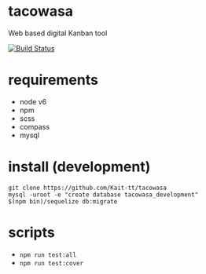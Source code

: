 # tacowasa
Web based digital Kanban tool

[![Build Status](https://travis-ci.org/Kait-tt/tacowasa.svg?branch=master)](https://travis-ci.org/Kait-tt/tacowasa)

# requirements
- node v6
- npm
- scss
- compass
- mysql

# install (development)
```
git clone https://github.com/Kait-tt/tacowasa
mysql -uroot -e "create database tacowasa_development"
$(npm bin)/sequelize db:migrate
```

# scripts
- `npm run test:all`
- `npm run test:cover`